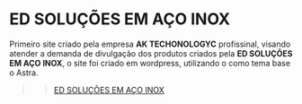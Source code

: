 # ED SOLUÇÕES EM AÇO INOX

Primeiro site  criado pela  empresa **AK TECHONOLOGYC** profissinal, visando atender a demanda de divulgação dos produtos criados pela **ED SOLUÇÕES EM AÇO INOX**, o site foi criado em wordpress, utilizando o como tema base o Astra.
>>[ED SOLUÇÕES EM AÇO INOX](https://edsolucoesemacoinox.com.br/)
